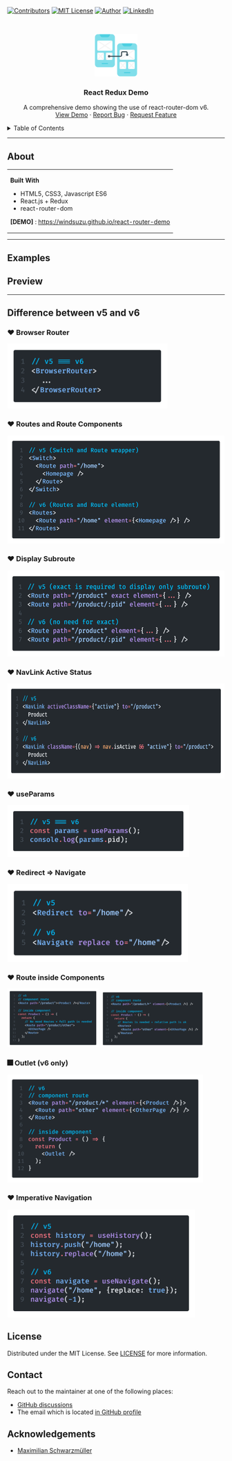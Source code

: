 <!--
*** Thanks for checking out the react-router-demo. If you have a suggestion
*** that would make this better, please fork the repo and create a pull request
*** or simply open an issue with the tag "enhancement".
*** Thanks again! Now go create something AMAZING! :D
***
*** To avoid retyping too much info. Do a search and replace for the following:
*** github_username (that is "windsuzu"), repo_name (that is "react-router-demo"), project_title, project_description
-->

<!-- [![Issues][issues-shield]][issues-url] -->
<!-- [![PR Welcome][pr-welcome-shield]](#contributing) -->
[![Contributors][contributors-shield]][contributors-url]
[![MIT License][license-shield]][license-url]
[![Author][author-shield]][author-url]
[![LinkedIn][linkedin-shield]][linkedin-url]

<!-- PROJECT LOGO -->
<br />
<p align="center">
  <a href="https://windsuzu.github.io/react-router-demo">
    <img src="public/logo.png" alt="Ux icons created by Flowicon - Flaticon" height="100">
  </a>

  <h3 align="center">React Redux Demo</h3>

  <p align="center">
    A comprehensive demo showing the use of react-router-dom v6.
    <br />
    <a href="https://windsuzu.github.io/react-router-demo">View Demo</a>
    ·
    <a href="https://github.com/windsuzu/react-router-demo/issues">Report Bug</a>
    ·
    <a href="https://github.com/windsuzu/react-router-demo/issues">Request Feature</a>
  </p>
</p>

<details>
<summary>Table of Contents</summary>

* [About](#about)
* [Difference between v5 and v6](#difference-between-v5-and-v6)
  * [❤️ Browser Router](#️-browser-router)
  * [❤️ Routes and Route Components](#️-routes-and-route-components)
  * [❤️ Display Subroute](#️-display-subroute)
  * [❤️ NavLink Active Status](#️-navlink-active-status)
  * [❤️ useParams](#️-useparams)
  * [❤️ Redirect => Navigate](#️-redirect--navigate)
  * [❤️ Route inside Components](#️-route-inside-components)
  * [🎆 Outlet (v6 only)](#-outlet-v6-only)
  * [❤️ Imperative Navigation](#️-imperative-navigation)
* [Examples](#examples)
* [Preview](#preview)
* [License](#license)
* [Contact](#contact)
* [Acknowledgements](#acknowledgements)

</details>

---

<!-- ABOUT THE PROJECT -->
## About

<table>
<tr>
<td>

**Built With**

* HTML5, CSS3, Javascript ES6
* React.js + Redux
* react-router-dom

**[DEMO]** : https://windsuzu.github.io/react-router-demo

</td>
</tr>
</table>

---

## Examples

## Preview

<!-- 
<p align="center">
  <img src="images/1.png" width=68%>
  <img src="images/2.png" width=22%>
</p> -->

---

## Difference between v5 and v6

### ❤️ Browser Router
<img src="images/browser_router.png" height=150px>

### ❤️ Routes and Route Components
<img src="images/routes_route.png" height=250px>

### ❤️ Display Subroute
<img src="images/exact.png" height=200px>

### ❤️ NavLink Active Status
<img src="images/nav_link.png" height=220px>

### ❤️ useParams
<img src="images/use_params.png" height=120px>

### ❤️ Redirect => Navigate
<img src="images/redirect_navigate.png" height=180px>

### ❤️ Route inside Components
<img src="images/route_in_component_v5.png" width=42%>
<img src="images/route_in_component_v6.png" width=48%>

### 🎆 Outlet (v6 only)
<img src="images/outlet.png" height=250px>

### ❤️ Imperative Navigation
<img src="images/navigate.png" height=250px>

## License

Distributed under the MIT License. See [LICENSE](https://github.com/windsuzu/react-router-demo/blob/main/LICENSE) for more information.

## Contact

Reach out to the maintainer at one of the following places:

* [GitHub discussions](https://github.com/windsuzu/react-router-demo/discussions)
* The email which is located [in GitHub profile](https://github.com/windsuzu)

## Acknowledgements

* [Maximilian Schwarzmüller](https://www.udemy.com/user/maximilian-schwarzmuller/)

[contributors-shield]: https://img.shields.io/github/contributors/windsuzu/react-router-demo.svg?style=for-the-badge
[contributors-url]: https://github.com/windsuzu/react-router-demo/graphs/contributors
[issues-shield]: https://img.shields.io/github/issues/windsuzu/react-router-demo.svg?style=for-the-badge
[issues-url]: https://github.com/windsuzu/react-router-demo/issues
[license-shield]: https://img.shields.io/github/license/windsuzu/react-router-demo.svg?style=for-the-badge&label=license
[license-url]: https://github.com/windsuzu/react-router-demo/blob/main/LICENSE
[linkedin-shield]: https://img.shields.io/badge/-LinkedIn-black.svg?style=for-the-badge&logo=linkedin&colorB=555
[linkedin-url]: https://linkedin.com/in/windsuzu
[pr-welcome-shield]: https://shields.io/badge/PRs-Welcome-ff69b4?style=for-the-badge
[author-shield]: https://shields.io/badge/Made_with_%E2%9D%A4_by-windsuzu-F4A92F?style=for-the-badge
[author-url]: https://github.com/windsuzu

